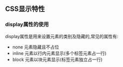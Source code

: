 ## CSS显示特性

### display属性的使用

display属性是用来设置元素的类别及隐藏的,常见的属性有:

- none 元素隐藏且不占位
- inline 元素以行内元素显示(多个标签元素占一行)
- block 元素以块元素显示(标签元素独立占一行)